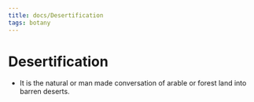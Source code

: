 ```yaml
---
title: docs/Desertification
tags: botany
---
```


# Desertification
- It is the natural or man made conversation of arable or forest land into barren deserts.
